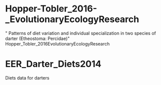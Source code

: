 # Hopper-Tobler_2016-_EvolutionaryEcologyResearch
" Patterns of diet variation and individual specialization in two species of darter (Etheostoma: Percidae)" Hopper_Tobler_2016EvolutionaryEcologyResearch

# EER_Darter_Diets2014
Diets data for darters
